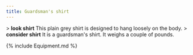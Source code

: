 ```yaml
---
title: Guardsman's shirt
---
```


\> **look shirt**
This plain grey shirt is designed to hang loosely on the body.
\> **consider shirt**
It is a guardsman's shirt.
It weighs a couple of pounds.

{% include Equipment.md %}
